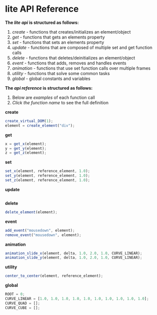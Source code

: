 # lite API Reference
**The *lite api* is structured as follows:**
1. *create* - functions that creates/initializes an element/object
2. *get* - functions that gets an elements property
3. *set* - functions that sets an elements property
4. *update* - functions that are composed of multiple set and get function calls
5. *delete* - functions that deletes/deinitializes an element/object
6. *event* - functions that adds, removes and handles events 
7. *animation* - functions that use set function calls over multiple frames
8. *utility* - functions that solve some common tasks
9. *global* - global constants and variables

**The *api reference* is structured as follows:**
1. Below are *examples* of each function call
2. *Click the function name* to see the full definition

**create**
```javascript
create_virtual_DOM(1);
element = create_element("div");
```
**get**
```javascript
x = get_x(element);
y = get_y(element);
z = get_z(element);
```
**set**
```javascript
set_x(element, reference_element, 1.0);
set_y(element, reference_element, 1.0);
set_z(element, reference_element, 1.0);
```
**update**
```javascript
```
**delete**
```javascript
delete_element(element);
```
**event**
```javascript
add_event("mousedown", element);
remove_event("mousedown", element);
```
**animation**
```javascript
animation_slide_x(element, delta, 1.0, 2.0, 1.0, CURVE_LINEAR);
animation_slide_y(element, delta, 1.0, 2.0, 1.0, CURVE_LINEAR);
```
**utility**
```javascript
center_to_center(element, reference_element);
```
**global**
```javascript
ROOT = 0;
CURVE_LINEAR = [1.0, 1.0, 1.0, 1.0, 1.0, 1.0, 1.0, 1.0, 1.0, 1.0];
CURVE_QUAD = [];
CURVE_CUBE = [];
```
